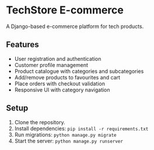 # TechStore E-commerce

A Django-based e-commerce platform for tech products.

## Features
- User registration and authentication
- Customer profile management
- Product catalogue with categories and subcategories
- Add/remove products to favourites and cart
- Place orders with checkout validation
- Responsive UI with category navigation

## Setup
1. Clone the repository.
2. Install dependencies: `pip install -r requirements.txt`
3. Run migrations: `python manage.py migrate`
4. Start the server: `python manage.py runserver`